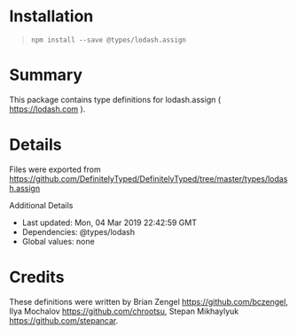 # Installation
> `npm install --save @types/lodash.assign`

# Summary
This package contains type definitions for lodash.assign ( https://lodash.com ).

# Details
Files were exported from https://github.com/DefinitelyTyped/DefinitelyTyped/tree/master/types/lodash.assign

Additional Details
 * Last updated: Mon, 04 Mar 2019 22:42:59 GMT
 * Dependencies: @types/lodash
 * Global values: none

# Credits
These definitions were written by Brian Zengel <https://github.com/bczengel>, Ilya Mochalov <https://github.com/chrootsu>, Stepan Mikhaylyuk <https://github.com/stepancar>.
